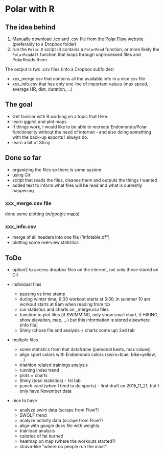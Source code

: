 # Polar with R

## The idea behind
1. Manually download .tcx and .csv file from the [Polar Flow](wwww.flow.polar.com) website (preferably to a Dropbox folder)
2. run the `Polar.R` script (it contains a `PolarRead` function, or more likely the `PolarReadAll` function that loops through unprocessed files and PolarReads them.

The output is two .csv files (into a Dropbox subfolder)

- xxx_merge.csv that contains all the available info in a nice csv file
- xxx_info.csv that has only one line of important values (max speed, average HR, dist, duration, ...)






## The goal
- Get familiar with R working on a topic that I like.
- learn ggplot and plot maps
- If things work, I would like to be able to recreate Endomondo/Polar functionality without the need of internet - and also doing something with the back-up exports I always do.
- learn a bit of Shiny




## Done so far

- organizing the files so there is some system
- using Git
- script that reads the files, cleanes them and outputs the things I wanted
- added text to inform what files will be read and what is currently happening
 


### xxx_merge.csv file
done some plotting (w/google maps)

### xxx_info.csv
- merge of all headers into one file ('infotable.df")
- plotting some overview statistics






## ToDo

- option2 to access dropbox files on the internet, not only those stored on C:\

- individual files
  - pausing vs time stamp
  - during winter time, 6:30 workout starts at 5:30, in summer 10 am workout starts at 8am when reading from tcx
  - run statistics and charts on _merge.csv files
  - function to plot files (if SWIMMING, only show small chart, if HIKING, show elevation, map, ...) but this information is stored elsewhere (info file)
  - Shiny (chose file and analysis + charts come up) 2nd tab

- multiple files
  - some statistics from that dataframe (personal bests, max values)
  - align sport colors with Endomondo colors (swim=blue, bike=yellow, ...)
  - triathlon related trainings analysis
  - running index trend
  - plots = charts
  - Shiny (total statistics) - 1st tab
  - punch card (when I tend to do sports) - first draft on 2015_11_21, but I only have November data

- nice to have
	- analyze swim data (scrape from Flow?)
	- SWOLF trend
	- analyze activity data (scrape from Flow?)
	- align with google docs file with weights
	- trainload analysis
	- calories of fat burned
	- heatmap on map (where the workouts started?)
	- strava-like "where do people run the most"
	